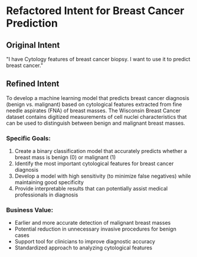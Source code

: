 # Refactored Intent for Breast Cancer Prediction

## Original Intent
"I have Cytology features of breast cancer biopsy. I want to use it to predict breast cancer."

## Refined Intent
To develop a machine learning model that predicts breast cancer diagnosis (benign vs. malignant) based on cytological features extracted from fine needle aspirates (FNA) of breast masses. The Wisconsin Breast Cancer dataset contains digitized measurements of cell nuclei characteristics that can be used to distinguish between benign and malignant breast masses.

### Specific Goals:
1. Create a binary classification model that accurately predicts whether a breast mass is benign (0) or malignant (1)
2. Identify the most important cytological features for breast cancer diagnosis
3. Develop a model with high sensitivity (to minimize false negatives) while maintaining good specificity
4. Provide interpretable results that can potentially assist medical professionals in diagnosis

### Business Value:
- Earlier and more accurate detection of malignant breast masses
- Potential reduction in unnecessary invasive procedures for benign cases
- Support tool for clinicians to improve diagnostic accuracy
- Standardized approach to analyzing cytological features